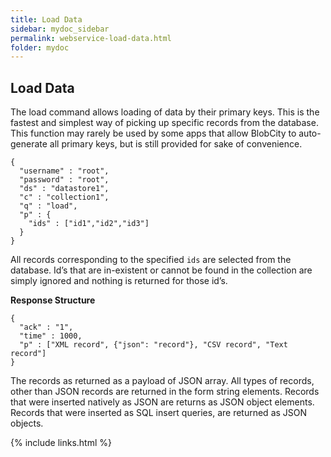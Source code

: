 ```yaml
---
title: Load Data
sidebar: mydoc_sidebar
permalink: webservice-load-data.html
folder: mydoc
---
```


## Load Data

The load command allows loading of data by their primary keys. This is the fastest and simplest way of picking up specific records from the database. This function may rarely be used by some apps that allow BlobCity to auto-generate all primary keys, but is still provided for sake of convenience.

```
{
  "username" : "root",
  "password" : "root",
  "ds" : "datastore1",
  "c" : "collection1",
  "q" : "load",
  "p" : {
    "ids" : ["id1","id2","id3"]
  }
}
```
All records corresponding to the specified `ids` are selected from the database. Id’s that are in-existent or cannot be found in the collection are simply ignored and nothing is returned
for those id’s.

**Response Structure**
```
{
  "ack" : "1",
  "time" : 1000,
  "p" : ["XML record", {"json": "record"}, "CSV record", "Text record"]
}
```

The records as returned as a payload of JSON array. All types of records, other than JSON records are returned in the form string elements. Records that were inserted natively as JSON are returns as JSON object elements. Records that were inserted as SQL insert queries, are returned as JSON objects.

{% include links.html %}